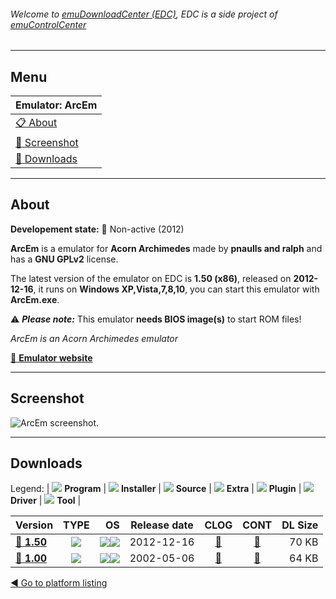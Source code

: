 ###### Welcome to [emuDownloadCenter (EDC)](https://github.com/PhoenixInteractiveNL/emuDownloadCenter/wiki/), EDC is a side project of [emuControlCenter](https://github.com/PhoenixInteractiveNL/emuControlCenter/wiki/)
***
## Menu
| **Emulator: ArcEm** |
|:---------|
| [:clipboard: About](#about) |
| [:sunrise: Screenshot](#screenshot) |
| [:floppy_disk: Downloads](#downloads) |
***
## About
**Developement state:** :red_circle: Non-active (2012)

**ArcEm** is a emulator for **Acorn Archimedes** made by **pnaulls and ralph** and has a **GNU GPLv2** license.

The latest version of the emulator on EDC is **1.50 (x86)**, released on **2012-12-16**, it runs on **Windows XP,Vista,7,8,10**, you can start this emulator with **ArcEm.exe**.

:warning: _**Please note:**_ This emulator **needs BIOS image(s)** to start ROM files!

_ArcEm is an Acorn Archimedes emulator_

[:link: **Emulator website**](http://arcem.sourceforge.net/)
***
## Screenshot
![](https://raw.githubusercontent.com/PhoenixInteractiveNL/emuDownloadCenter/master/hooks/arcem/emulator_screen_01.jpg "ArcEm screenshot.")
***
## Downloads
Legend: | 
![](https://raw.githubusercontent.com/wiki/PhoenixInteractiveNL/emuDownloadCenter/images_misc/icon_program_24.png) **Program** | 
![](https://raw.githubusercontent.com/wiki/PhoenixInteractiveNL/emuDownloadCenter/images_misc/icon_installer_24.png) **Installer** | 
![](https://raw.githubusercontent.com/wiki/PhoenixInteractiveNL/emuDownloadCenter/images_misc/icon_source_code_24.png) **Source** | 
![](https://raw.githubusercontent.com/wiki/PhoenixInteractiveNL/emuDownloadCenter/images_misc/icon_extra_24.png) **Extra** | 
![](https://raw.githubusercontent.com/wiki/PhoenixInteractiveNL/emuDownloadCenter/images_misc/icon_plugin_24.png) **Plugin** | 
![](https://raw.githubusercontent.com/wiki/PhoenixInteractiveNL/emuDownloadCenter/images_misc/icon_driver_24.png) **Driver** | 
![](https://raw.githubusercontent.com/wiki/PhoenixInteractiveNL/emuDownloadCenter/images_misc/icon_tool_24.png) **Tool** | 
 
| Version | TYPE | OS | Release date | CLOG | CONT | DL Size |
|:--------|:----:|---:|:------------:|:----:|:----:|--------:|
| [:floppy_disk: **1.50**](https://github.com/PhoenixInteractiveNL/edc-repo0005/raw/master/arcem/1.50.7z) | ![](https://raw.githubusercontent.com/wiki/PhoenixInteractiveNL/emuDownloadCenter/images_misc/icon_program_24.png) | ![](https://raw.githubusercontent.com/wiki/PhoenixInteractiveNL/emuDownloadCenter/images_misc/logo_windows_24.png)![](https://raw.githubusercontent.com/wiki/PhoenixInteractiveNL/emuDownloadCenter/images_misc/icon_32-bit_24.png) | 2012-12-16 | [:page_facing_up:](https://github.com/PhoenixInteractiveNL/edc-repo0005/blob/master/arcem/1.50_changelog.txt) | [:mag_right:](https://github.com/PhoenixInteractiveNL/edc-repo0005/blob/master/arcem/1.50_contents.txt) | 70 KB |
| [:floppy_disk: **1.00**](https://github.com/PhoenixInteractiveNL/edc-repo0005/raw/master/arcem/1.00.7z) | ![](https://raw.githubusercontent.com/wiki/PhoenixInteractiveNL/emuDownloadCenter/images_misc/icon_program_24.png) | ![](https://raw.githubusercontent.com/wiki/PhoenixInteractiveNL/emuDownloadCenter/images_misc/logo_windows_24.png)![](https://raw.githubusercontent.com/wiki/PhoenixInteractiveNL/emuDownloadCenter/images_misc/icon_32-bit_24.png) | 2002-05-06 | [:page_facing_up:](https://github.com/PhoenixInteractiveNL/edc-repo0005/blob/master/arcem/1.00_changelog.txt) | [:mag_right:](https://github.com/PhoenixInteractiveNL/edc-repo0005/blob/master/arcem/1.00_contents.txt) | 64 KB |

[:arrow_backward: Go to platform listing](https://github.com/PhoenixInteractiveNL/emuDownloadCenter/wiki/EDC-Platform-List)
